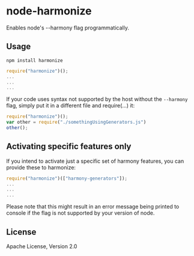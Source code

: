 node-harmonize
==============
Enables node's --harmony flag programmatically.

Usage
-----
`npm install harmonize`

```javascript
require("harmonize")();
...
...
...
```

If your code uses syntax not supported by the host without the `--harmony` flag, simply put it in a different file and require(...) it:

```js
require("harmonize")();
var other = require("./somethingUsingGenerators.js")
other();
```

Activating specific features only
---------------------------------
If you intend to activate just a specific set of harmony features, you can provide these to harmonize:

```js
require("harmonize")(["harmony-generators"]);
...
...
...
```

Please note that this might result in an error message being printed to console if the flag is not supported
by your version of node.

License
-------
Apache License, Version 2.0
